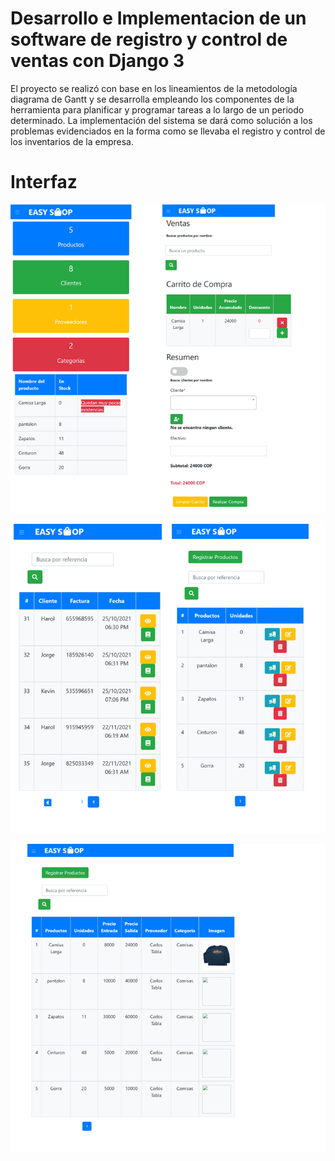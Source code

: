 # Desarrollo e Implementacion de un software de registro y control de ventas con Django 3
El proyecto se realizó con base en los lineamientos de la metodología diagrama de Gantt y se desarrolla empleando los componentes de la herramienta para planificar y programar tareas a lo largo de un periodo determinado. La implementación del sistema se dará como solución a los problemas evidenciados en la forma como se llevaba el registro y control de los inventarios de la empresa.

# Interfaz

![alt text](https://raw.githubusercontent.com/rstart18/Desarrollo-e-Implementaci-n-de-un-software-de-registro-y-control-de-ventas-con-Django-3/master/INVENTAR.IO/curso_django/curso_django/uploads/img/logo/PANTALLAZO1.png)

![alt text](https://raw.githubusercontent.com/rstart18/Desarrollo-e-Implementaci-n-de-un-software-de-registro-y-control-de-ventas-con-Django-3/master/INVENTAR.IO/curso_django/curso_django/uploads/img/logo/PANTALLAZO2.png)

![alt text](https://raw.githubusercontent.com/rstart18/Desarrollo-e-Implementaci-n-de-un-software-de-registro-y-control-de-ventas-con-Django-3/master/INVENTAR.IO/curso_django/curso_django/uploads/img/logo/PANTALLAZO3.png)

